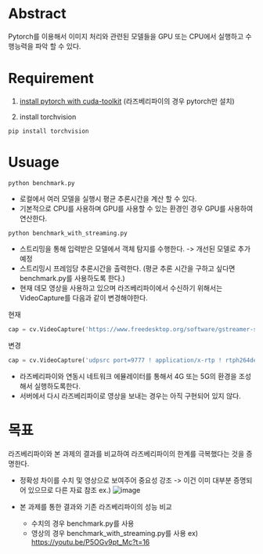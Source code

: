 # Abstract
Pytorch를 이용해서 이미지 처리와 관련된 모델들을 GPU 또는 CPU에서 실행하고 수행능력을 파악 할 수 있다.

# Requirement
1. [install pytorch with cuda-toolkit](https://pytorch.org/get-started/locally/) (라즈베리파이의 경우 pytorch만 설치)

2. install torchvision
```
pip install torchvision
```
# Usuage
```
python benchmark.py
```
- 로컬에서 여러 모델을 실행시 평균 추론시간을 계산 할 수 있다.
- 기본적으로 CPU를 사용하며 GPU를 사용할 수 있는 환경인 경우 GPU를 사용하여 연산한다.

```
python benchmark_with_streaming.py
```
- 스트리밍을 통해 입력받은 모델에서 객체 탐지를 수행한다. -> 개선된 모델로 추가 예정
- 스트리밍시 프레임당 추론시간을 출력한다. (평균 추론 시간을 구하고 싶다면 benchmark.py를 사용하도록 한다.)
- 현재 데모 영상을 사용하고 있으며 라즈베리파이에서 수신하기 위해서는 VideoCapture를 다음과 같이 변경해야한다.

현재
```python
cap = cv.VideoCapture('https://www.freedesktop.org/software/gstreamer-sdk/data/media/sintel_trailer-480p.webm')
```

변경
```python
cap = cv.VideoCapture('udpsrc port=9777 ! application/x-rtp ! rtph264depay ! h264parse ! avdec_h264 ! videoconvert ! appsink', cv.CAP_GSTREAMER)
```
- 라즈베리파이와 연동시 네트워크 에뮬레이터를 통해서 4G 또는 5G의 환경을 조성해서 실행하도록한다.
- 서버에서 다시 라즈베리파이로 영상을 보내는 경우는 아직 구현되어 있지 않다.

# 목표
라즈베리파이와 본 과제의 결과를 비교하여 라즈베리파이의 한계를 극복했다는 것을 증명한다.

- 정확성 차이를 수치 및 영상으로 보여주어 중요성 강조 -> 이건 이미 대부분 증명되어 있으므로 다른 자료 참조
ex.)
![image](https://user-images.githubusercontent.com/30094719/118394281-ad073f80-b67e-11eb-87c5-ffd4e8326927.png)

- 본 과제를 통한 결과와 기존 라즈베리파이의 성능 비교
  - 수치의 경우 benchmark.py를 사용
  - 영상의 경우 benchmark_with_streaming.py를 사용  ex) https://youtu.be/P5OGv9pt_Mc?t=16
